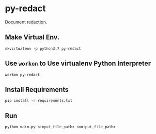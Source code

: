 # py-redact

Document redaction.

## Make Virtual Env.

```
mkvirtualenv -p python3.7 py-redact
```

## Use `workon` to Use virtualenv Python Interpreter

```
workon py-redact
```


## Install Requirements

```
pip install -r requirements.txt
```

## Run

```
python main.py <input_file_path> <output_file_path>
```

